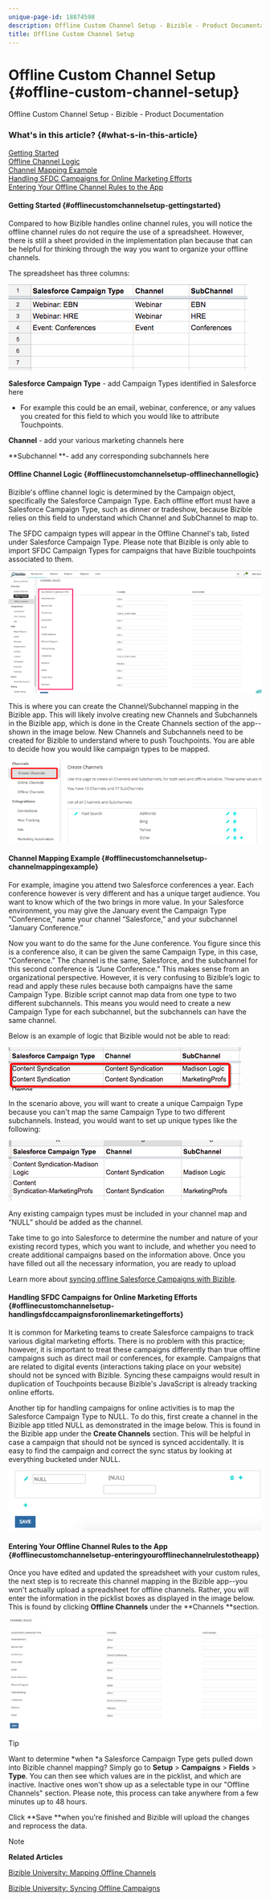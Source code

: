 ```yaml
---
unique-page-id: 18874598
description: Offline Custom Channel Setup - Bizible - Product Documentation
title: Offline Custom Channel Setup
---
```


# Offline Custom Channel Setup {#offline-custom-channel-setup}

Offline Custom Channel Setup - Bizible - Product Documentation

### What's in this article? {#what-s-in-this-article}

[Getting Started](#offlinecustomchannelsetup-gettingstarted)  
[Offline Channel Logic](#offlinecustomchannelsetup-offlinechannellogic)  
[Channel Mapping Example](#offlinecustomchannelsetup-channelmappingexample)  
[Handling SFDC Campaigns for Online Marketing Efforts](#offlinecustomchannelsetup-handlingsfdccampaignsforonlinemarketingefforts)  
[Entering Your Offline Channel Rules to the App](#offlinecustomchannelsetup-enteringyourofflinechannelrulestotheapp)

#### Getting Started {#offlinecustomchannelsetup-gettingstarted}

Compared to how Bizible handles online channel rules, you will notice the offline channel rules do not require the use of a spreadsheet. However, there is still a sheet provided in the implementation plan because that can be helpful for thinking through the way you want to organize your offline channels.

The spreadsheet has three columns:

![](assets/1-3.png)

**Salesforce Campaign Type** - add Campaign Types identified in Salesforce here

* For example this could be an email, webinar, conference, or any values you created for this field to which you would like to attribute Touchpoints.

**Channel** - add your various marketing channels here

**Subchannel **- add any corresponding subchannels here

#### Offline Channel Logic {#offlinecustomchannelsetup-offlinechannellogic}

Bizible's offline channel logic is determined by the Campaign object, specifically the Salesforce Campaign Type. Each offline effort must have a Salesforce Campaign Type, such as dinner or tradeshow, because Bizible relies on this field to understand which Channel and SubChannel to map to.

The SFDC campaign types will appear in the Offline Channel's tab, listed under Salesforce Campaign Type. Please note that Bizible is only able to import SFDC Campaign Types for campaigns that have Bizible touchpoints associated to them.

![](assets/2-4.png)

This is where you can create the Channel/Subchannel mapping in the Bizible app. This will likely involve creating new Channels and Subchannels in the Bizible app, which is done in the Create Channels section of the app--shown in the image below. New Channels and Subchannels need to be created for Bizible to understand where to push Touchpoints. You are able to decide how you would like campaign types to be mapped.

![](assets/3-3.png)

#### Channel Mapping Example {#offlinecustomchannelsetup-channelmappingexample}

For example, imagine you attend two Salesforce conferences a year. Each conference however is very different and has a unique target audience. You want to know which of the two brings in more value. In your Salesforce environment, you may give the January event the Campaign Type “Conference,” name your channel “Salesforce,” and your subchannel “January Conference.”

Now you want to do the same for the June conference. You figure since this is a conference also, it can be given the same Campaign Type, in this case, “Conference.” The channel is the same, Salesforce, and the subchannel for this second conference is “June Conference.” This makes sense from an organizational perspective. However, it is very confusing to Bizible’s logic to read and apply these rules because both campaigns have the same Campaign Type. Bizible script cannot map data from one type to two different subchannels. This means you would need to create a new Campaign Type for each subchannel, but the subchannels can have the same channel.

Below is an example of logic that Bizible would not be able to read:

![](assets/4-4.png)

In the scenario above, you will want to create a unique Campaign Type because you can't map the same Campaign Type to two different subchannels. Instead, you would want to set up unique types like the following:

![](assets/5-4.png)

Any existing campaign types must be included in your channel map and “NULL” should be added as the channel.

Take time to go into Salesforce to determine the number and nature of your existing record types, which you want to include, and whether you need to create additional campaigns based on the information above. Once you have filled out all the necessary information, you are ready to upload

Learn more about [syncing offline Salesforce Campaigns with Bizible](http://docs.marketo.com/x/6AAgAQ).

#### Handling SFDC Campaigns for Online Marketing Efforts {#offlinecustomchannelsetup-handlingsfdccampaignsforonlinemarketingefforts}

It is common for Marketing teams to create Salesforce campaigns to track various digital marketing efforts. There is no problem with this practice; however, it is important to treat these campaigns differently than true offline campaigns such as direct mail or conferences, for example. Campaigns that are related to digital events (interactions taking place on your website) should not be synced with Bizible. Syncing these campaigns would result in duplication of Touchpoints because Bizible's JavaScript is already tracking online efforts.

Another tip for handling campaigns for online activities is to map the Salesforce Campaign Type to NULL. To do this, first create a channel in the Bizible app titled NULL as demonstrated in the image below. This is found in the Bizible app under the **Create Channels** section. This will be helpful in case a campaign that should not be synced is synced accidentally. It is easy to find the campaign and correct the sync status by looking at everything bucketed under NULL.

![](assets/6-4.png)

#### Entering Your Offline Channel Rules to the App {#offlinecustomchannelsetup-enteringyourofflinechannelrulestotheapp}

Once you have edited and updated the spreadsheet with your custom rules, the next step is to recreate this channel mapping in the Bizible app--you won't actually upload a spreadsheet for offline channels. Rather, you will enter the information in the picklist boxes as displayed in the image below. This is found by clicking **Offline Channels** under the **Channels **section.

![](assets/7-1.png)

>[!TIP]
>
>Want to determine *when *a Salesforce Campaign Type gets pulled down into Bizible channel mapping? Simply go to **Setup** > **Campaigns** > **Fields** > **Type**. You can then see which values are in the picklist, and which are inactive. Inactive ones won't show up as a selectable type in our "Offline Channels" section. Please note, this process can take anywhere from a few minutes up to 48 hours.

Click **Save **when you're finished and Bizible will upload the changes and reprocess the data.

>[!NOTE]
>
>**Related Articles**
>
>[Bizible University: Mapping Offline Channels](https://universityonline.marketo.com/courses/bizible-fundamentals-channel-management/#/page/5c630eca34d9f0367662b77f)
>
>[Bizible University: Syncing Offline Campaigns](https://universityonline.marketo.com/courses/bizible-fundamentals-channel-management/#/page/5c63286e34d9f0367662b78b)

